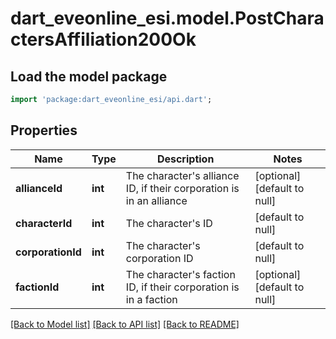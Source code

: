 # dart_eveonline_esi.model.PostCharactersAffiliation200Ok

## Load the model package
```dart
import 'package:dart_eveonline_esi/api.dart';
```

## Properties
Name | Type | Description | Notes
------------ | ------------- | ------------- | -------------
**allianceId** | **int** | The character&#39;s alliance ID, if their corporation is in an alliance | [optional] [default to null]
**characterId** | **int** | The character&#39;s ID | [default to null]
**corporationId** | **int** | The character&#39;s corporation ID | [default to null]
**factionId** | **int** | The character&#39;s faction ID, if their corporation is in a faction | [optional] [default to null]

[[Back to Model list]](../README.md#documentation-for-models) [[Back to API list]](../README.md#documentation-for-api-endpoints) [[Back to README]](../README.md)


